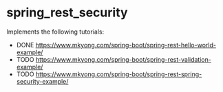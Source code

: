 # spring_rest_security

Implements the following tutorials:
- DONE https://www.mkyong.com/spring-boot/spring-rest-hello-world-example/
- TODO https://www.mkyong.com/spring-boot/spring-rest-validation-example/
- TODO https://www.mkyong.com/spring-boot/spring-rest-spring-security-example/
